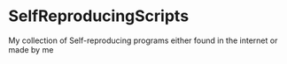 # SelfReproducingScripts
My collection of Self-reproducing programs either found in the internet or made by me

